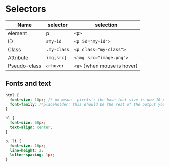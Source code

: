 # Selectors

| Name          | selector    | selection                  |
| ------------- |-------------|----------------------------|
| element       | p           | `<p>`                      |
| ID            | `#my-id`    | `<p id="my-id">`           |
| Class         | `.my-class` | `<p class="my-class">`     | 
| Attribute     | `img[src]`  | `<img src="image.png">`    | 
| Pseudo-class  | `a:hover`   | `<a>` (when mouse is hover)|

## Fonts and text

```CSS
html {
  font-size: 10px; /* px means 'pixels': the base font size is now 10 pixels high  */
  font-family: /*placeholder: this should be the rest of the output you got from Google fonts */
}

h1 {
  font-size: 60px;
  text-align: center;
}

p, li {
  font-size: 16px;
  line-height: 2;
  letter-spacing: 1px;
}
```